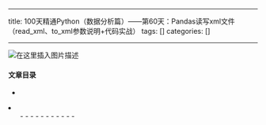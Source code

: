 
--- 
title:  100天精通Python（数据分析篇）——第60天：Pandas读写xml文件（read_xml、to_xml参数说明+代码实战） 
tags: []
categories: [] 

---
<img src="https://img-blog.csdnimg.cn/9633f3bb7c3643d0a6989e51c0470ac6.gif#pic_center" alt="在这里插入图片描述">



#### 文章目录

  - 
  <li>
   <ul>
    - 
    - 
    - 
    - 
    - 
    - 
    - 
    - 
    - 
    - 
    - 
   
